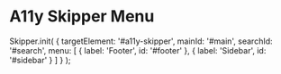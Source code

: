 # A11y Skipper Menu

Skipper.init( {
	targetElement: '#a11y-skipper',
	mainId: '#main',
	searchId: '#search',
	menu: [
		{ label: 'Footer', id: '#footer' },
		{ label: 'Sidebar', id: '#sidebar' }
	]
} );
